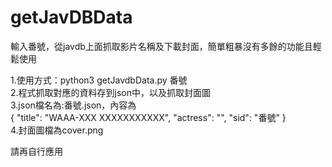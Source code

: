 # getJavDBData
輸入番號，從javdb上面抓取影片名稱及下載封面，簡單粗暴沒有多餘的功能且輕鬆使用

1.使用方式：python3 getJavdbData.py 番號<br>
2.程式抓取對應的資料存到json中，以及抓取封面圖<br>
3.json檔名為:番號.json，內容為<br>
{
    "title": "WAAA-XXX XXXXXXXXXXX",
    "actress": "",
    "sid": "番號"
}<br>
4.封面圖檔為cover.png<br>

請再自行應用
